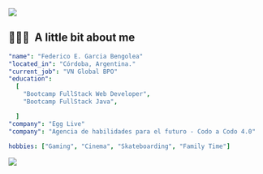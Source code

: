 <p>
  <img src="https://capsule-render.vercel.app/api?type=waving&height=250&color=gradient&text=Hi%20there%20👋%20-nl-I'm%20Fedderico%20Garcia&reversal=false&section=header&fontColor=00000099&fontAlign=50&fontAlignY=18&animation=twinkling&textBg=false&descAlign=0&descAlignY=82&fontSize=60">
</p>


<h2> 👨🏻‍💻 &nbsp;A little bit about me</h2>

```yaml
"name": "Federico E. Garcia Bengolea"
"located_in": "Córdoba, Argentina."
"current_job": "VN Global BPO"
"education":
  [
    "Bootcamp FullStack Web Developer",
    "Bootcamp FullStack Java",

  ]
"company": "Egg Live"
"company": "Agencia de habilidades para el futuro - Codo a Codo 4.0"
  
hobbies: ["Gaming", "Cinema", "Skateboarding", "Family Time"]
```

<p>
  <img src="[https://capsule-render.vercel.app/api?type=waving&height=250&color=gradient&text=Hi%20there%20👋%20-nl-I'm%20Fedderico%20Garcia&reversal=false&section=header&fontColor=00000099&fontAlign=50&fontAlignY=18&animation=twinkling&textBg=false&descAlign=0&descAlignY=82&fontSize=60](https://capsule-render.vercel.app/api?type=waving&height=250&color=gradient&reversal=false&section=footer&fontColor=00000099&fontAlign=50&fontAlignY=18&animation=twinkling&textBg=false&descAlign=0&descAlignY=82&fontSize=60
)">
</p>
